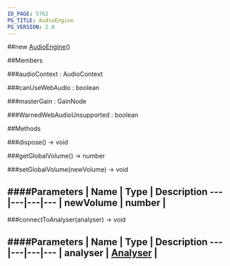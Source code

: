 ```yaml
---
ID_PAGE: 5762
PG_TITLE: AudioEngine
PG_VERSION: 2.0
---
```

##new [AudioEngine](page.php?p=5762)()


##Members

###audioContext : AudioContext


###canUseWebAudio : boolean


###masterGain : GainNode


###WarnedWebAudioUnsupported : boolean




##Methods

###dispose() &rarr; void


###getGlobalVolume() &rarr; number


###setGlobalVolume(newVolume) &rarr; void

####Parameters
 | Name | Type | Description
---|---|---|---
 | newVolume | number | 
---

###connectToAnalyser(analyser) &rarr; void

####Parameters
 | Name | Type | Description
---|---|---|---
 | analyser | [Analyser](page.php?p=5761) | 
---

